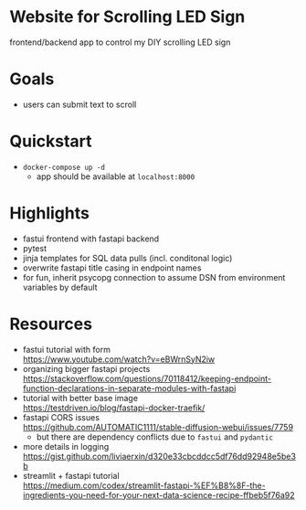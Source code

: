 # Website for Scrolling LED Sign
frontend/backend app to control my DIY scrolling LED sign

# Goals
* users can submit text to scroll

# Quickstart
* `docker-compose up -d`
    * app should be available at `localhost:8000`

# Highlights
* fastui frontend with fastapi backend
* pytest
* jinja templates for SQL data pulls (incl. conditonal logic)
* overwrite fastapi title casing in endpoint names
* for fun, inherit psycopg connection to assume DSN from environment variables by default

# Resources
* fastui tutorial with form<br>https://www.youtube.com/watch?v=eBWrnSyN2iw
* organizing bigger fastapi projects<br>https://stackoverflow.com/questions/70118412/keeping-endpoint-function-declarations-in-separate-modules-with-fastapi
* tutorial with better base image<br>https://testdriven.io/blog/fastapi-docker-traefik/
* fastapi CORS issues<br>https://github.com/AUTOMATIC1111/stable-diffusion-webui/issues/7759
    * but there are dependency conflicts due to `fastui` and `pydantic`
* more details in logging<br>https://gist.github.com/liviaerxin/d320e33cbcddcc5df76dd92948e5be3b
* streamlit + fastapi tutorial<br>https://medium.com/codex/streamlit-fastapi-%EF%B8%8F-the-ingredients-you-need-for-your-next-data-science-recipe-ffbeb5f76a92